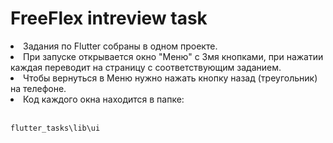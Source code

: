 # FreeFlex intreview task
<li>Задания по Flutter собраны в одном проекте.
<li>При запуске открывается окно "Меню" с 3мя кнопками,
при нажатии каждая переводит на страницу с соответствующим заданием.
<li>Чтобы вернуться в Меню нужно нажать кнопку назад (треугольник) на телефоне.
<li>Код каждого окна находится в папке:
<br>
<br>

```console
flutter_tasks\lib\ui
```
